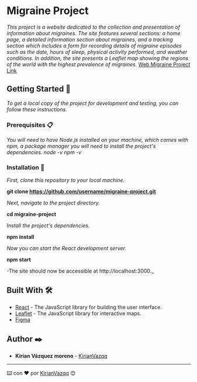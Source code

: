 # Migraine Project

_This project is a website dedicated to the collection and presentation of information about migraines. The site features several sections: a home page, a detailed information section about migraines, and a tracking section which includes a form for recording details of migraine episodes such as the date, hours of sleep, physical activity performed, and weather conditions. In addition, the site presents a Leaflet map showing the regions of the world with the highest prevalence of migraines._
[Web Migraine Project Link](https://migraine-project.web.app/) 

## Getting Started  🚀

_To get a local copy of the project for development and testing, you can follow these instructions._



### Prerequisites 📋

_You will need to have Node.js installed on your machine, which comes with npm, a package manager you will need to install the project's dependencies._
_node -v_
_npm -v_



### Installation  🔧

_First, clone this repository to your local machine._

**git clone https://github.com/username/migraine-project.git**



_Next, navigate to the project directory._

**cd migraine-project**

_Install the project's dependencies._

**npm install**

_Now you can start the React development server._

**npm start**

-The site should now be accessible at http://localhost:3000._





## Built With  🛠️


* [React](https://es.react.dev/) - The JavaScript library for building the user interface.
* [Leaflet](https://leafletjs.com/) -  The JavaScript library for interactive maps.
* [Figma](https://www.figma.com/file/A0yLpmhdZHuAD0Wjb98ykv/Untitled?type=design&node-id=0-1) 


## Author ✒️



* **Kirian Vázquez moreno** -  [KirianVazqq](https://github.com/kirianVazqq)



---
⌨️ con ❤️ por [KirianVazqq](https://github.com/kirianVazqq) 😊

